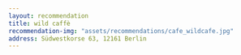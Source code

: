 ```yaml
---
layout: recommendation
title: wild caffè
recommendation-img: "assets/recommendations/cafe_wildcafe.jpg"
address: Südwestkorse 63, 12161 Berlin
---
```

